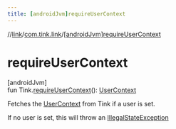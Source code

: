 ```yaml
---
title: [androidJvm]requireUserContext
---
```

//[link](../../index.html)/[com.tink.link](index.html)/[[androidJvm]requireUserContext]([android-jvm]require-user-context.html)



# requireUserContext



[androidJvm]\
fun Tink.[requireUserContext]([android-jvm]require-user-context.html)(): [UserContext](../com.tink.link.core.user/[android-jvm]-user-context/index.html)



Fetches the [UserContext](../com.tink.link.core.user/[android-jvm]-user-context/index.html) from Tink if a user is set.



If no user is set, this will throw an [IllegalStateException](https://kotlinlang.org/api/latest/jvm/stdlib/kotlin/-illegal-state-exception/index.html)




